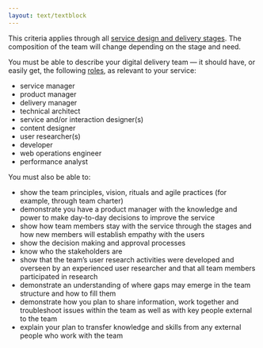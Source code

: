 ```yaml
---
layout: text/textblock
---
```

This criteria applies through all [service design and delivery stages](/service-design-delivery-process). The composition of the team will change depending on the stage and need.

You must be able to describe your digital delivery team — it should have, or easily get, the following [roles](/starting-team/roles/), as relevant to your service:
  - service manager
  - product manager
  - delivery manager
  - technical architect
  - service and/or interaction designer(s)
  - content designer
  - user researcher(s)
  - developer
  - web operations engineer
  - performance analyst

You must also be able to:
- show the team principles, vision, rituals and agile practices (for example, through team charter)
- demonstrate you have a product manager with the knowledge and power to make day-to-day decisions to improve the service
- show how team members stay with the service through the stages and how new members will establish empathy with the users
- show the decision making and approval processes
- know who the stakeholders are
- show that the team’s user research activities were developed and overseen by an experienced user researcher and that all team members participated in research
- demonstrate an understanding of where gaps may emerge in the team structure and how to fill them
- demonstrate how you plan to share information, work together and troubleshoot issues within the team as well as with key people external to the team
- explain your plan to transfer knowledge and skills from any external people who work with the team
